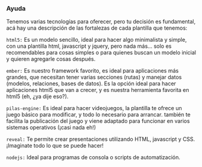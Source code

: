 ### Ayuda


Tenemos varias tecnologías para oferecer, pero tu decisión es fundamental,
acá hay una descripción de las fortalezas de cada plantilla que tenemos:

`html5:` Es un modelo sencillo, ideal para hacer algo minimalista y simple,
       con una plantilla html, javascript y jquery, pero nada más... solo
       es recomendables para cosas simples o para quienes buscan un modelo
       inicial y quieren agregarle cosas después.

`ember:` Es nuestro framework favorito, es ideal para aplicaciones más grandes,
       que necesitan tener varias secciones (rutas) y manejar datos (modelos,
       relaciones, bases de datos). Es la opción ideal para hacer
       aplicaciones html5 que van a crecer, y es nuestra herramienta
       favorita en html5 (eh, ¿ya dije eso?).

`pilas-engine:` Es ideal para hacer videojuegos, la plantilla te ofrece un
              juego básico para modificar, y todo lo necesario para arrancar.
              también te facilita la publicación del juego y viene adaptado
              para funcionar en varios sistemas operativos (¡casi nada eh!)

`reveal:` Te permite crear presentaciones utilizando HTML, javascript
        y CSS. ¡Imaginate todo lo que se puede hacer!

`nodejs:` Ideal para programas de consola o scripts de automatización.
